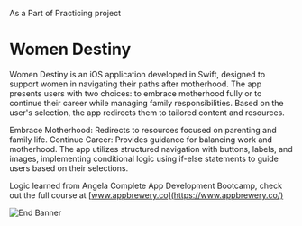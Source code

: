 
As a Part of Practicing project 
#  Women Destiny



Women Destiny is an iOS application developed in Swift, designed to support women in navigating their paths after motherhood. The app presents users with two choices: to embrace motherhood fully or to continue their career while managing family responsibilities. Based on the user's selection, the app redirects them to tailored content and resources.



Embrace Motherhood: Redirects to resources focused on parenting and family life.
Continue Career: Provides guidance for balancing work and motherhood.
The app utilizes structured navigation with buttons, labels, and images, implementing conditional logic using if-else statements to guide users based on their selections.


>
Logic learned from Angela
 Complete App Development Bootcamp, check out the full course at [www.appbrewery.co](https://www.appbrewery.co/)

![End Banner](Documentation/readme-end-banner.png)
